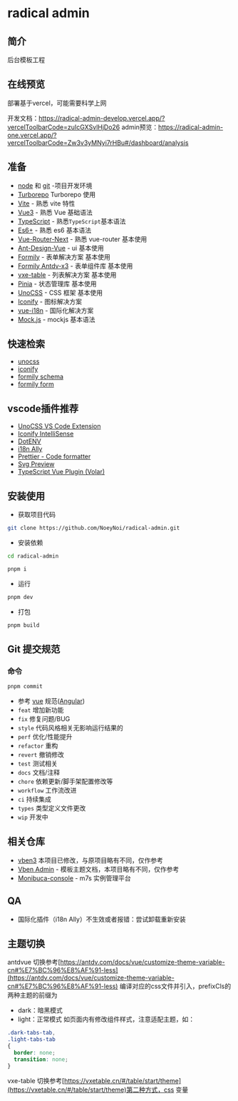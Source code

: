 <h1>radical admin</h1>

## 简介

后台模板工程

## 在线预览
部署基于vercel，可能需要科学上网

开发文档：https://radical-admin-develop.vercel.app/?vercelToolbarCode=zuIcGXSvlHjDo26
admin预览：https://radical-admin-one.vercel.app/?vercelToolbarCode=Zw3v3yMNyi7rHBu#/dashboard/analysis

## 准备

- [node](http://nodejs.org/) 和 [git](https://git-scm.com/) -项目开发环境
- [Turborepo](https://turbo.build/repo/docs) Turborepo 使用
- [Vite](https://vitejs.dev/) - 熟悉 vite 特性
- [Vue3](https://v3.vuejs.org/) - 熟悉 Vue 基础语法
- [TypeScript](https://www.typescriptlang.org/) - 熟悉`TypeScript`基本语法
- [Es6+](http://es6.ruanyifeng.com/) - 熟悉 es6 基本语法
- [Vue-Router-Next](https://next.router.vuejs.org/) - 熟悉 vue-router 基本使用
- [Ant-Design-Vue](https://2x.antdv.com/docs/vue/introduce-cn/) - ui 基本使用
- [Formily](https://formilyjs.org/zh-CN/guide/learn-formily) - 表单解决方案 基本使用
- [Formily Antdv-x3](https://antdv-x3.formilyjs.org/guide/#%E4%BB%8B%E7%BB%8D) - 表单组件库 基本使用
- [vxe-table](https://vxetable.cn/#/grid/api) - 列表解决方案 基本使用
- [Pinia](https://pinia.vuejs.org/zh/introduction.html) - 状态管理库 基本使用
- [UnoCSS](https://unocss.dev/guide/) - CSS 框架 基本使用
- [Iconify](https://icon-sets.iconify.design/) - 图标解决方案
- [vue-i18n](https://vue-i18n.intlify.dev/guide/) - 国际化解决方案
- [Mock.js](https://github.com/nuysoft/Mock) - mockjs 基本语法

## 快速检索
- [unocss](https://unocss.dev/interactive/)
- [iconify](https://icon-sets.iconify.design/)
- [formily schema](https://vue.formilyjs.org/api/shared/schema.html#%E5%B1%9E%E6%80%A7)
- [formily form](https://core.formilyjs.org/zh-CN/api/models/form#form)

## vscode插件推荐

- [UnoCSS VS Code Extension](https://unocss.dev/integrations/vscode)
- [Iconify IntelliSense](https://marketplace.visualstudio.com/items?itemName=antfu.iconify)
- [DotENV](https://marketplace.visualstudio.com/items?itemName=mikestead.dotenv)
- [i18n Ally](https://marketplace.visualstudio.com/items?itemName=Lokalise.i18n-ally)
- [Prettier - Code formatter](https://marketplace.visualstudio.com/items?itemName=esbenp.prettier-vscode)
- [Svg Preview](https://marketplace.visualstudio.com/items?itemName=SimonSiefke.svg-preview)
- [TypeScript Vue Plugin (Volar)](https://marketplace.visualstudio.com/items?itemName=Vue.vscode-typescript-vue-plugin)

## 安装使用

- 获取项目代码

```bash
git clone https://github.com/NoeyNoi/radical-admin.git
```

- 安装依赖

```bash
cd radical-admin

pnpm i
```

- 运行

```bash
pnpm dev
```

- 打包

```bash
pnpm build
```

## Git 提交规范

### 命令
```bash
pnpm commit
```
- 参考  [vue](https://github.com/vuejs/vue/blob/dev/.github/COMMIT_CONVENTION.md) 规范([Angular](https://github.com/conventional-changelog/conventional-changelog/tree/master/packages/conventional-changelog-angular))
- `feat` 增加新功能
- `fix` 修复问题/BUG
- `style` 代码风格相关无影响运行结果的
- `perf` 优化/性能提升
- `refactor` 重构
- `revert` 撤销修改
- `test` 测试相关
- `docs` 文档/注释
- `chore` 依赖更新/脚手架配置修改等
- `workflow` 工作流改进
- `ci` 持续集成
- `types` 类型定义文件更改
- `wip` 开发中

## 相关仓库
- [vben3](https://github.com/vbenjs/vben3) 本项目已修改，与原项目略有不同，仅作参考
- [Vben Admin](https://doc.vvbin.cn/) - 模板主题文档，本项目略有不同，仅作参考
- [Monibuca-console](https://github.com/Monibuca/console) - m7s 实例管理平台

## QA
- 国际化插件（i18n Ally）不生效或者报错：尝试卸载重新安装

## 主题切换
antdvue 切换参考[https://antdv.com/docs/vue/customize-theme-variable-cn#%E7%BC%96%E8%AF%91-less](https://antdv.com/docs/vue/customize-theme-variable-cn#%E7%BC%96%E8%AF%91-less) 编译对应的css文件并引入，prefixCls的两种主题的前缀为
- dark：暗黑模式
- light：正常模式
如页面内有修改组件样式，注意适配主题，如：
```css
.dark-tabs-tab,
.light-tabs-tab
{
  border: none;
  transition: none;
}
```
vxe-table 切换参考[https://vxetable.cn/#/table/start/theme](https://vxetable.cn/#/table/start/theme)第二种方式，css 变量

